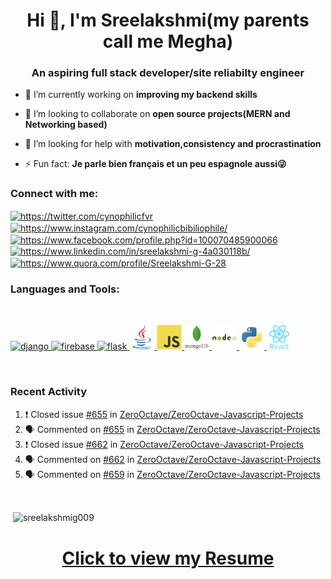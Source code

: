 <h1 align="center">Hi 👋, I'm Sreelakshmi(my parents call me Megha)</h1>
<h3 align="center">An aspiring full stack developer/site reliabilty engineer</h3>

- 🔭 I’m currently working on **improving my backend skills**

- 👯 I’m looking to collaborate on **open source projects(MERN and Networking based)**

- 🤝 I’m looking for help with **motivation,consistency and procrastination**

- ⚡ Fun fact: **Je parle bien français et un peu espagnole aussi😜**

<h3 align="left">Connect with me:</h3>
<p align="left">
<a href="https://twitter.com/cynophilicfvr" target="blank"><img align="center" src="https://raw.githubusercontent.com/rahuldkjain/github-profile-readme-generator/master/src/images/icons/Social/twitter.svg" alt="https://twitter.com/cynophilicfvr" height="30" width="40" /></a>
<a href="https://www.instagram.com/cynophilicbibiliophile/" target="blank"><img align="center" src="https://raw.githubusercontent.com/rahuldkjain/github-profile-readme-generator/master/src/images/icons/Social/instagram.svg" alt="https://www.instagram.com/cynophilicbibiliophile/" height="30" width="40" /></a>
<a href="https://www.facebook.com/profile.php?id=100070485900066" target="blank"><img align="center" src="https://raw.githubusercontent.com/rahuldkjain/github-profile-readme-generator/master/src/images/icons/Social/facebook-alt.svg" alt="https://www.facebook.com/profile.php?id=100070485900066" height="30" width="40" /></a>
<a href="https://www.linkedin.com/in/sreelakshmig009/" target="blank"><img align="center" src="https://raw.githubusercontent.com/rahuldkjain/github-profile-readme-generator/master/src/images/icons/Social/linked-in-alt.svg" alt="https://www.linkedin.com/in/sreelakshmi-g-4a030118b/" height="30" width="40" /></a>
<a href="https://www.quora.com/profile/Sreelakshmi-G-28" target="blank"><img align="center" src="https://cdn-icons-png.flaticon.com/512/174/174865.png" alt="https://www.quora.com/profile/Sreelakshmi-G-28" height="30" width="40" /></a>


</p>

<h3 align="left">Languages and Tools:</h3>
<br>
<p align="left"> <a href="https://www.djangoproject.com/" target="_blank" rel="noreferrer"> <img src="https://github.com/rahuldkjain/github-profile-readme-generator/blob/master/src/images/icons/Framework/django.svg" alt="django" width="40" height="40"/> </a> <a href="https://firebase.google.com/" target="_blank" rel="noreferrer"> <img src="https://www.vectorlogo.zone/logos/firebase/firebase-icon.svg" alt="firebase" width="40" height="40"/> </a> <a href="https://flask.palletsprojects.com/" target="_blank" rel="noreferrer"> <img src="https://www.vectorlogo.zone/logos/pocoo_flask/pocoo_flask-icon.svg" alt="flask" width="40" height="40"/> </a> <a href="https://www.java.com" target="_blank" rel="noreferrer"> <img src="https://raw.githubusercontent.com/devicons/devicon/master/icons/java/java-original.svg" alt="java" width="40" height="40"/> </a> <a href="https://developer.mozilla.org/en-US/docs/Web/JavaScript" target="_blank" rel="noreferrer"> <img src="https://raw.githubusercontent.com/devicons/devicon/master/icons/javascript/javascript-original.svg" alt="javascript" width="40" height="40"/> </a> <a href="https://www.mongodb.com/" target="_blank" rel="noreferrer"> <img src="https://raw.githubusercontent.com/devicons/devicon/master/icons/mongodb/mongodb-original-wordmark.svg" alt="mongodb" width="40" height="40"/> </a> <a href="https://nodejs.org" target="_blank" rel="noreferrer"> <img src="https://raw.githubusercontent.com/devicons/devicon/master/icons/nodejs/nodejs-original-wordmark.svg" alt="nodejs" width="40" height="40"/> </a> <a href="https://www.python.org" target="_blank" rel="noreferrer"> <img src="https://raw.githubusercontent.com/devicons/devicon/master/icons/python/python-original.svg" alt="python" width="40" height="40"/> </a> <a href="https://reactjs.org/" target="_blank" rel="noreferrer"> <img src="https://raw.githubusercontent.com/devicons/devicon/master/icons/react/react-original-wordmark.svg" alt="react" width="40" height="40"/> </a> </p>
<br>

### Recent Activity

<!--START_SECTION:activity-->
1. ❗️ Closed issue [#655](https://github.com/ZeroOctave/ZeroOctave-Javascript-Projects/issues/655) in [ZeroOctave/ZeroOctave-Javascript-Projects](https://github.com/ZeroOctave/ZeroOctave-Javascript-Projects)
2. 🗣 Commented on [#655](https://github.com/ZeroOctave/ZeroOctave-Javascript-Projects/issues/655) in [ZeroOctave/ZeroOctave-Javascript-Projects](https://github.com/ZeroOctave/ZeroOctave-Javascript-Projects)
3. ❗️ Closed issue [#662](https://github.com/ZeroOctave/ZeroOctave-Javascript-Projects/issues/662) in [ZeroOctave/ZeroOctave-Javascript-Projects](https://github.com/ZeroOctave/ZeroOctave-Javascript-Projects)
4. 🗣 Commented on [#662](https://github.com/ZeroOctave/ZeroOctave-Javascript-Projects/issues/662) in [ZeroOctave/ZeroOctave-Javascript-Projects](https://github.com/ZeroOctave/ZeroOctave-Javascript-Projects)
5. 🗣 Commented on [#659](https://github.com/ZeroOctave/ZeroOctave-Javascript-Projects/issues/659) in [ZeroOctave/ZeroOctave-Javascript-Projects](https://github.com/ZeroOctave/ZeroOctave-Javascript-Projects)
<!--END_SECTION:activity-->


<br>
<p>&nbsp;<img align="center" src="https://github-readme-stats.vercel.app/api?username=sreelakshmig009&show_icons=true&locale=en" alt="sreelakshmig009" /></p>
<h1 align="center"><a href = "https://drive.google.com/file/d/1o6FJV_iq_ry5-fQlREHA-VoyQaHmqRsn/view?usp=sharing">Click to view my Resume</a></h1>



